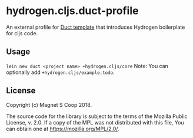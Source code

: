 # hydrogen.cljs.duct-profile

An external profile for [Duct template](https://github.com/duct-framework/duct) that introduces Hydrogen boilerplate for cljs code.

## Usage

`lein new duct <project name> +hydrogen.cljs/core`
Note: You can optionally add `+hydrogen.cljs/example.todo`.

## License

Copyright (c) Magnet S Coop 2018.

The source code for the library is subject to the terms of the Mozilla Public License, v. 2.0. If a copy of the MPL was not distributed with this file, You can obtain one at https://mozilla.org/MPL/2.0/.
